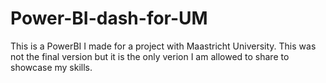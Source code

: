 # Power-BI-dash-for-UM
This is a PowerBI I made for a project with Maastricht University. This was not the final version but it is the only verion I am allowed to share to showcase my skills. 
